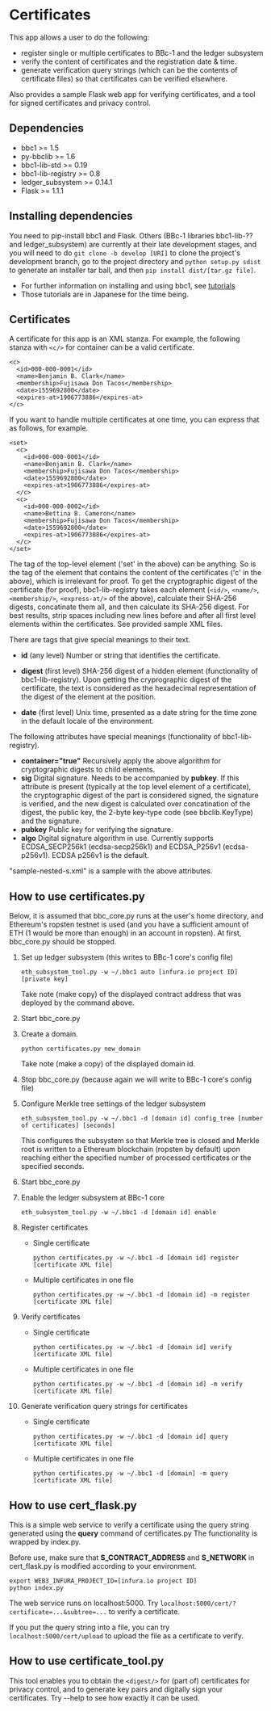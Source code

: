 Certificates
==========
This app allows a user to do the following:
* register single or multiple certificates to BBc-1 and the ledger subsystem
* verify the content of certificates and the registration date & time.
* generate verification query strings (which can be the contents of certificate files) so that certificates can be verified elsewhere.

Also provides a sample Flask web app for verifying certificates, and a tool for signed certificates and privacy control.

## Dependencies
* bbc1 >= 1.5
* py-bbclib >= 1.6
* bbc1-lib-std >= 0.19
* bbc1-lib-registry >= 0.8
* ledger_subsystem >= 0.14.1
* Flask >= 1.1.1

## Installing dependencies
You need to pip-install bbc1 and Flask. Others (BBc-1 libraries bbc1-lib-?? and ledger_subsystem) are currently at their late development stages, and you will need to do `git clone -b develop [URI]`  to clone the project's development branch, go to the project directory and `python setup.py sdist` to generate an installer tar ball, and then `pip install dist/[tar.gz file]`.

* For further information on installing and using bbc1, see [tutorials](https://github.com/beyond-blockchain/bbc1/tree/develop/docs)
* Those tutorials are in Japanese for the time being.

## Certificates
A certificate for this app is an XML stanza. For example, the following stanza with ```<c/>``` for container can be a valid certificate.
```
<c>
  <id>000-000-0001</id>
  <name>Benjamin B. Clark</name>
  <membership>Fujisawa Don Tacos</membership>
  <date>1559692800</date>
  <expires-at>1906773886</expires-at>
</c>
```
If you want to handle multiple certificates at one time, you can express that as follows, for example.
```
<set>
  <c>
    <id>000-000-0001</id>
    <name>Benjamin B. Clark</name>
    <membership>Fujisawa Don Tacos</membership>
    <date>1559692800</date>
    <expires-at>1906773886</expires-at>
  </c>
  <c>
    <id>000-000-0002</id>
    <name>Bettina B. Cameron</name>
    <membership>Fujisawa Don Tacos</membership>
    <date>1559692800</date>
    <expires-at>1906773886</expires-at>
  </c>
</set>
```
The tag of the top-level element ('set' in the above) can be anything. So is the tag of the element that contains the content of the certificates ('c' in the above), which is irrelevant for proof. To get the cryptographic digest of the certificate (for proof), bbc1-lib-registry takes each element (```<id/>```, ```<name/>```, ```<membership/>```, ```<express-at/>``` of the above), calculate their SHA-256 digests, concatinate them all, and then calculate its SHA-256 digest. For best results, strip spaces including new lines before and after all first level elements within the certificates. See provided sample XML files.

There are tags that give special meanings to their text.

* **id** (any level) Number or string that identifies the certificate.

* **digest** (first level) SHA-256 digest of a hidden element (functionality of bbc1-lib-registry). Upon getting the cryprographic digest of the certificate, the text is considered as the hexadecimal representation of the digest of the element at the position.

* **date** (first level) Unix time, presented as a date string for the time zone in the default locale of the environment.

The following attributes have special meanings (functionality of bbc1-lib-registry).

* **container="true"** Recursively apply the above algorithm for  cryptographic digests to child elements.
* **sig** Digital signature. Needs to be accompanied by **pubkey**. If this attribute is present (typically at the top level element of a certificate), the cryptographic digest of the part is considered signed, the signature is verified, and the new digest is calculated over concatination of the digest, the public key, the 2-byte key-type code (see bbclib.KeyType) and the signature.
* **pubkey** Public key for verifying the signature.
* **algo** Digital signature algorithm in use. Currently supports ECDSA_SECP256k1 (ecdsa-secp256k1) and ECDSA_P256v1 (ecdsa-p256v1). ECDSA p256v1 is the default.

"sample-nested-s.xml" is a sample with the above attributes.

## How to use certificates.py
Below, it is assumed that bbc_core.py runs at the user's home directory, and Ethereum's ropsten testnet is used (and you have a sufficient amount of ETH (1 would be more than enough) in an account in ropsten). At first, bbc_core.py should be stopped.

1. Set up ledger subsystem (this writes to BBc-1 core's config file)

    ```
    eth_subsystem_tool.py -w ~/.bbc1 auto [infura.io project ID] [private key]
    ```

    Take note (make copy) of the displayed contract address that was deployed by the command above.

2. Start bbc_core.py

3. Create a domain.

    ```
    python certificates.py new_domain
    ```
    
    Take note (make a copy) of the displayed domain id.

4. Stop bbc_core.py (because again we will write to BBc-1 core's config file)

5. Configure Merkle tree settings of the ledger subsystem

    ```
    eth_subsystem_tool.py -w ~/.bbc1 -d [domain id] config_tree [number of certificates] [seconds]
    ```
    
    This configures the subsystem so that Merkle tree is closed and Merkle root is written to a Ethereum blockchain (ropsten by default) upon reaching either the specified number of processed certificates or the specified seconds.

6. Start bbc_core.py

7. Enable the ledger subsystem at BBc-1 core

    ```
    eth_subsystem_tool.py -w ~/.bbc1 -d [domain id] enable
    ```

8. Register certificates

    * Single certificate
    
        ```
        python certificates.py -w ~/.bbc1 -d [domain id] register [certificate XML file]
        ```
        
    * Multiple certificates in one file
    
        ```
        python certificates.py -w ~/.bbc1 -d [domain id] -m register [certificate XML file]
        ```

9. Verify certificates

    * Single certificate
    
        ```
        python certificates.py -w ~/.bbc1 -d [domain id] verify [certificate XML file]
        ```
        
    * Multiple certificates in one file
    
        ```
        python certificates.py -w ~/.bbc1 -d [domain id] -m verify [certificate XML file]
        ```

10. Generate verification query strings for certificates

    * Single certificate
    
        ```
        python certificates.py -w ~/.bbc1 -d [domain id] query [certificate XML file]
        ```
        
    * Multiple certificates in one file
    
        ```
        python certificates.py -w ~/.bbc1 -d [domain] -m query [certificate XML file]
        ```

## How to use cert_flask.py
This is a simple web service to verify a certificate using the query string generated using the **query** command of certificates.py The functionality is wrapped by index.py.

Before use, make sure that **S_CONTRACT_ADDRESS** and **S_NETWORK** in cert_flask.py is modified according to your environment.

```
export WEB3_INFURA_PROJECT_ID=[infura.io project ID]
python index.py
```
The web service runs on localhost:5000. Try ```localhost:5000/cert/?certificate=...&subtree=...``` to verify a certificate.

If you put the query string into a file, you can try ```localhost:5000/cert/upload``` to upload the file as a certificate to verify.

## How to use certificate_tool.py
This tool enables you to obtain the ```<digest/>``` for (part of) certificates for privacy control, and to generate key pairs and digitally sign your certificates. Try --help to see how exactly it can be used.

